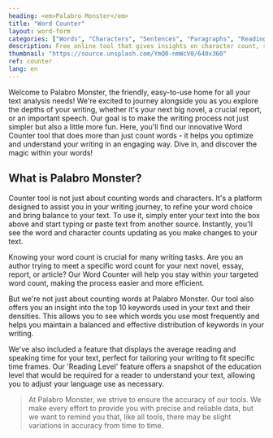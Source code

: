 ```yaml
---
heading: <em>Palabro Monster</em>
title: "Word Counter"
layout: word-form
categories: ["Words", "Characters", "Sentences", "Paragraphs", "Reading Time", "Speaking Time" ]
description: Free online tool that gives insights on character count, sentences, paragraphs, keyword density, and more.
thumbnail: "https://source.unsplash.com/YmQ0-nmWcV0/640x360"
ref: counter
lang: en
---
```



Welcome to Palabro Monster, the friendly, easy-to-use home for all your text analysis needs! We're excited to journey alongside you as you explore the depths of your writing, whether it's your next big novel, a crucial report, or an important speech. Our goal is to make the writing process not just simpler but also a little more fun. Here, you'll find our innovative Word Counter tool that does more than just count words - it helps you optimize and understand your writing in an engaging way. Dive in, and discover the magic within your words!

## What is Palabro Monster?

Counter tool is not just about counting words and characters. It's a platform designed to assist you in your writing journey, to refine your word choice and bring balance to your text. To use it, simply enter your text into the box above and start typing or paste text from another source. Instantly, you'll see the word and character counts updating as you make changes to your text.

Knowing your word count is crucial for many writing tasks. Are you an author trying to meet a specific word count for your next novel, essay, report, or article? Our Word Counter will help you stay within your targeted word count, making the process easier and more efficient.

But we're not just about counting words at Palabro Monster. Our tool also offers you an insight into the top 10 keywords used in your text and their densities. This allows you to see which words you use most frequently and helps you maintain a balanced and effective distribution of keywords in your writing.

We've also included a feature that displays the average reading and speaking time for your text, perfect for tailoring your writing to fit specific time frames. Our 'Reading Level' feature offers a snapshot of the education level that would be required for a reader to understand your text, allowing you to adjust your language use as necessary.

> At Palabro Monster, we strive to ensure the accuracy of our tools. We make every effort to provide you with precise and reliable data, but we want to remind you that, like all tools, there may be slight variations in accuracy from time to time.